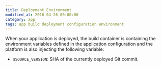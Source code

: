 ```yaml
---
title: Deployment Environment
modified_at: 2016-04-26 00:00:00
category: app
tags: app build deployment configuration environment
---
```


When your application is deployed, the build container is containing the environment
variables defined in the application configuration and the platform is also injecting
the following variable:

* `$SOURCE_VERSION`: SHA of the currently deployed Git commit.
